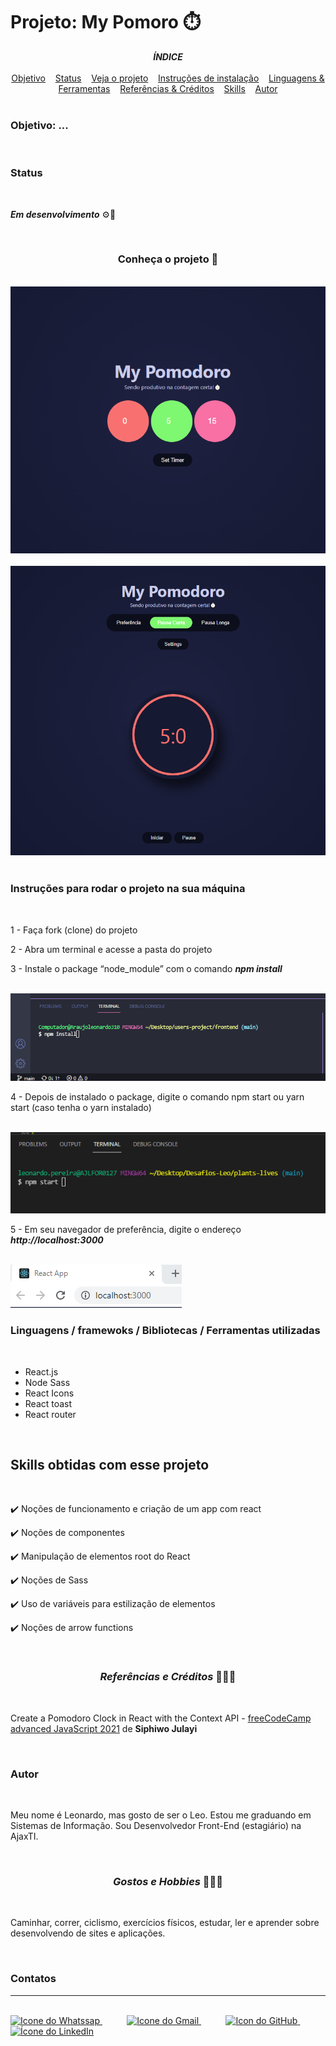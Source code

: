 <h1>Projeto: My Pomoro ⏱️</h1>

<div align=center>
<em><strong>ÍNDICE</strong></em>
</div>

<br>
 
<div align=center>
    <a href="#objetivo" align=center>Objetivo</a>&nbsp;&nbsp;&nbsp;
    <a href="#status" align=center>Status</a>&nbsp;&nbsp;&nbsp;
    <a href="#veja" align=center>Veja o projeto</a>&nbsp;&nbsp;&nbsp; 
    <a href="#instrucoes" align=center>Instruções de instalação</a>&nbsp;&nbsp;&nbsp;
    <a href="#recursos" align=center>Linguagens & Ferramentas</a>&nbsp;&nbsp;&nbsp;
    <a href="#referencias" align=center>Referências & Créditos</a>&nbsp;&nbsp;&nbsp;
    <a href="#skills" align=center>Skills</a>&nbsp;&nbsp;&nbsp;
    <a href="#autor" align=center>Autor</a> 
</div>

<br>

<h3 id="objetivo">Objetivo: ...</h3>

<br>

<h3 id="status">Status</h3><br>

***Em desenvolvimento*** ⚙️🚧

<br>

<div align=center>
    <h3 id="veja">Conheça o projeto 💖</h3>
    <br>
    <img src="project-assets/my-project.png">
    <br><br>
    <img src="project-assets/pomodoro.png">
</div>

<br>


<h3 id="instrucoes">Instruções para rodar o projeto na sua máquina</h3>

<br>

1 - Faça fork (clone) do projeto

2 - Abra um terminal e acesse a pasta do projeto

3 - Instale o package “node_module” com o comando ***npm install***

<br>

<img src="project-assets/npm-install.png">

<br>

4 - Depois de instalado o package, digite o comando npm start ou yarn start (caso tenha o yarn instalado)

<br>

<img src="project-assets/npm-start.png">

<br>

5 - Em seu navegador de preferência, digite o endereço ***http://localhost:3000***

<br>

<img src="project-assets/localhost.png">


<br>

<h3 id="recursos">Linguagens / framewoks / Bibliotecas / Ferramentas utilizadas</h3>

<br>

* React.js
* Node Sass
* React Icons
* React toast
* React router

<br>

<h2 id="skills">Skills obtidas com esse projeto</h2>

<br>

✔️ Noções de funcionamento e criação de um app com react

✔️ Noções de componentes

✔️ Manipulação de elementos root do React

✔️ Noções de Sass

✔️ Uso de variáveis para estilização de elementos 

✔️ Noções de arrow functions 

<br>

<h3 align=center id="referencias"><i>Referências e Créditos </i>📖🙋‍♂️</h3><br> 

Create a Pomodoro Clock in React with the Context API - [freeCodeCamp advanced JavaScript 2021](https://youtu.be/0PnSEPm2UKY) de **Siphiwo Julayi**

<br>

<h3 id="autor">Autor</h3><br>

<p> Meu nome é Leonardo, mas gosto de ser o Leo. Estou me graduando em Sistemas de Informação. Sou Desenvolvedor Front-End (estagiário) na AjaxTI.</p><br>

<h3 align=center><i>Gostos e Hobbies </i>📖🙋‍♂️</h3><br> 

Caminhar, correr, ciclismo, exercícios físicos, estudar, ler e aprender sobre desenvolvendo de sites e aplicações.</p><br>

<div>
    <h3><strong>Contatos</strong></h3><hr><br>    
    <a href="https://api.whatsapp.com/send?l=pt-BR&phone=5585988511269&text=Prazer%2C%20sou%20Leonardo%20Ara%C3%BAjo%2C%20mas%20gosto%20de%20ser%20chamado%20por%20Leo.%0ASou%20universit%C3%A1rio%20de%20Sistemas%20de%20Informa%C3%A7%C3%A3o%2C%0A%0AComo%20posso%20ajudar%3F">
        <img  src="https://i.imgur.com/YyLyMPi.png" height="30em" title="Icone do Whatssap">
    </a>
    &nbsp;&nbsp;&nbsp;&nbsp;&nbsp;&nbsp;&nbsp;&nbsp;&nbsp;
     <a href="mailto:araujoleonardo310@gmail.com">
        <img src="https://i.imgur.com/tLI3d6L.png" height="30em" title="Icone do Gmail">
    </a>
    &nbsp;&nbsp;&nbsp;&nbsp;&nbsp;&nbsp;&nbsp;&nbsp;&nbsp;
    <a href="https://github.com/araujoleonardo310">
        <img  src="https://i.imgur.com/LpVinhs.png" height="30em" title="Icon do GitHub">
    </a>   
    &nbsp;&nbsp;&nbsp;&nbsp;&nbsp;&nbsp;&nbsp;&nbsp;&nbsp;
    <a href="https://www.linkedin.com/in/leonardoaraujo310/">
        <img src="https://i.imgur.com/HlqBmV8.png" height="30em" title="Ícone do LinkedIn">
    </a>
</div>








